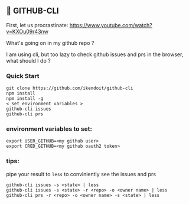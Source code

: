 ## :rocket: GITHUB-CLI

First, let us procrastinate: https://www.youtube.com/watch?v=KXOu09r43nw

What's going on in my github repo ? 

I am using cli, but too lazy to check github issues and prs in the browser, what should I do ? 

### Quick Start

```
git clone https://github.com/ikendoit/github-cli
npm install 
npm install -g 
< set environment variables >
github-cli issues
github-cli prs
```

### environment variables to set: 

```
export USER_GITHUB=<my github user>
export CRED_GITHUB=<my github oauth2 token>
```

### tips: 

pipe your result to `less` to conviniently see the issues and prs

```
github-cli issues -s <state> | less
github-cli issues -s <state> -r <repo> -o <owner name> | less
github-cli prs -r <repo> -o <owner name> -s <state> | less
```
